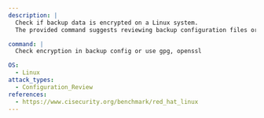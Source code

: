 ```yaml
---
description: |
  Check if backup data is encrypted on a Linux system.
  The provided command suggests reviewing backup configuration files or using tools like gpg or openssl to ensure backup data is encrypted, aiding in configuration review and security assessment.

command: |
  Check encryption in backup config or use gpg, openssl

OS:
  - Linux
attack_types:
  - Configuration_Review
references:
  - https://www.cisecurity.org/benchmark/red_hat_linux
---
```

